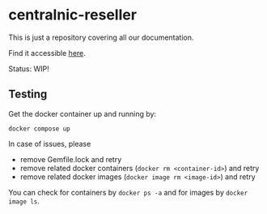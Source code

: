 # centralnic-reseller

This is just a repository covering all our documentation.

Find it accessible [here](https://centralnic-reseller.github.io/centralnic-reseller/).

Status: WIP!

## Testing

Get the docker container up and running by:

`docker compose up`

In case of issues, please

- remove Gemfile.lock and retry
- remove related docker containers (`docker rm <container-id>`) and retry
- remove related docker images (`docker image rm <image-id>`) and retry

You can check for containers by `docker ps -a` and for images by `docker image ls`.
